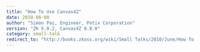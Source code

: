 ```yaml
---
title: "How To Use Canvas4Z"
date: 2010-06-08
author: "Simon Pai, Engineer, Potix Corporation"
version: "ZK 5.0.2, Canvas4Z 0.8.0"
category: small-talk
redirect_to: "http://books.zkoss.org/wiki/Small Talks/2010/June/How To Use Canvas4Z"
---
```

